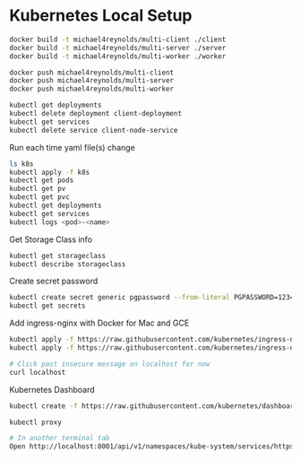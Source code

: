 # Kubernetes Local Setup

```bash
docker build -t michael4reynolds/multi-client ./client
docker build -t michael4reynolds/multi-server ./server
docker build -t michael4reynolds/multi-worker ./worker

docker push michael4reynolds/multi-client
docker push michael4reynolds/multi-server
docker push michael4reynolds/multi-worker

kubectl get deployments
kubectl delete deployment client-deployment
kubectl get services
kubectl delete service client-node-service
```

Run each time yaml file(s) change

```bash
ls k8s
kubectl apply -f k8s
kubectl get pods
kubectl get pv
kubectl get pvc
kubectl get deployments
kubectl get services
kubectl logs <pod>-<name>
```

Get Storage Class info

```bash
kubectl get storageclass
kubectl describe storageclass
```

Create secret password

```bash
kubectl create secret generic pgpassword --from-literal PGPASSWORD=12345asdf
kubectl get secrets
```

Add ingress-nginx with Docker for Mac and GCE

```bash
kubectl apply -f https://raw.githubusercontent.com/kubernetes/ingress-nginx/master/deploy/mandatory.yaml
kubectl apply -f https://raw.githubusercontent.com/kubernetes/ingress-nginx/master/deploy/provider/cloud-generic.yaml

# Click past insecure message on localhost for now
curl localhost
```

Kubernetes Dashboard

```bash
kubectl create -f https://raw.githubusercontent.com/kubernetes/dashboard/master/src/deploy/recommended/kubernetes-dashboard.yaml

kubectl proxy

# In another terminal tab
Open http://localhost:8001/api/v1/namespaces/kube-system/services/https:kubernetes-dashboard:/proxy
```
